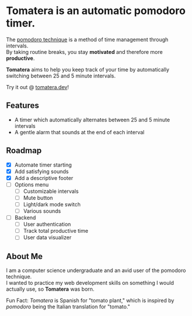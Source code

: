 # Tomatera is an automatic pomodoro timer.

The [pomodoro technique](https://en.wikipedia.org/wiki/Pomodoro_Technique) is a method of time management through intervals. <br/>
By taking routine breaks, you stay **motivated** and therefore more **productive**.

**Tomatera** aims to help you keep track of your time by automatically switching between 25 and 5 minute intervals.

Try it out @ [tomatera.dev](https://tomatera.dev)!

## Features

- A timer which automatically alternates between 25 and 5 minute intervals
- A gentle alarm that sounds at the end of each interval

## Roadmap

- [x] Automate timer starting
- [x] Add satisfying sounds
- [x] Add a descriptive footer
- [ ] Options menu
  - [ ] Customizable intervals
  - [ ] Mute button
  - [ ] Light/dark mode switch
  - [ ] Various sounds
- [ ] Backend
  - [ ] User authentication
  - [ ] Track total productive time
  - [ ] User data visualizer

## About Me

I am a computer science undergraduate and an avid user of the pomodoro technique. <br/>
I wanted to practice my web development skills on something I would actually use, so **Tomatera** was born. <br/>

Fun Fact: _Tomatera_ is Spanish for "tomato plant," which is inspired by _pomodoro_ being the Italian translation for "tomato."
